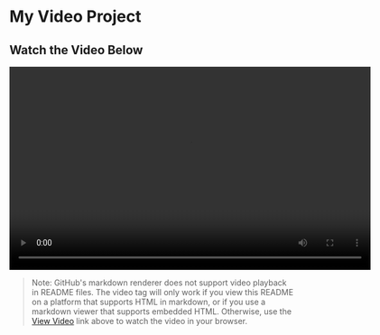 # My Video Project

## Watch the Video Below

<video width="640" height="360" controls>
	<source src="path/to/your-video.mp4" type="video/mp4">
	Your browser does not support the video tag.
</video>

> Note: GitHub's markdown renderer does not support video playback in README files. The video tag will only work if you view this README on a platform that supports HTML in markdown, or if you use a markdown viewer that supports embedded HTML. Otherwise, use the [View Video](view-video.html) link above to watch the video in your browser.
